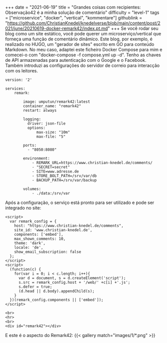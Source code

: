 +++
date = "2021-06-19"
title = "Grandes coisas com recipientes: Observação42 é a minha solução de comentário"
difficulty = "level-1"
tags = ["microservice", "docker", "vertical", "kommentare"]
githublink = "https://github.com/ChristianKnedel/knedelverse/blob/main/content/post/2021/june/20210619-docker-remark42/index.pt.md"
+++
Se você rodar seu blog como um site estático, você pode querer um microserviço/vertical que forneça uma função de comentário dinâmico. Este blog, por exemplo, é realizado no HUGO, um "gerador de sites" escrito em GO para conteúdo Markdown. No meu caso, adaptei este ficheiro Docker Compose para mim e comecei-o com "docker-compose -f compose.yml up -d". Tenho as chaves de API armazenadas para autenticação com o Google e o Facebook. Também introduzi as configurações do servidor de correio para interacção com os leitores.
```
version: '2'

services:
    remark:

        image: umputun/remark42:latest
        container_name: "remark42"
        restart: always

        logging:
          driver: json-file
          options:
              max-size: "10m"
              max-file: "5"

        ports:
          - "8050:8080"   

        environment:
            - REMARK_URL=https://www.christian-knedel.de/comments/ 
            - "SECRET=secret"          
            - SITE=www.adresse.de 
            - STORE_BOLT_PATH=/srv/var/db
            - BACKUP_PATH=/srv/var/backup

        volumes:
            - ./data:/srv/var

```
Após a configuração, o serviço está pronto para ser utilizado e pode ser integrado no site:
```
<script>
  var remark_config = {
    host: "https://www.christian-knedel.de/comments", 
    site_id: 'www.christian-knedel.de',
    components: ['embed'], 
    max_shown_comments: 10,
    theme: 'dark',
    locale: 'de',
    show_email_subscription: false
  };
</script>
<script>
  (function(c) {
    for(var i = 0; i < c.length; i++){
      var d = document, s = d.createElement('script');
      s.src = remark_config.host + '/web/' +c[i] +'.js';
      s.defer = true;
      (d.head || d.body).appendChild(s);
    }
  })(remark_config.components || ['embed']);
</script>

<br>
<hr>
<br>
<div id="remark42"></div>

```
E este é o aspecto do Remark42:
{{< gallery match="images/1/*.png" >}}
